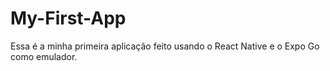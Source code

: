 # My-First-App
Essa é a minha primeira aplicação feito usando o React Native e o Expo Go como emulador.
